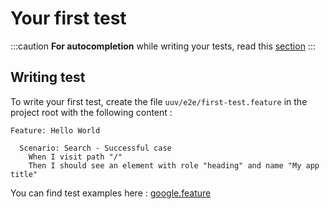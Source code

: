 # Your first test

:::caution
**For autocompletion** while writing your tests, read this [section](/docs/getting-started/configuration#autocompletion)
:::

## Writing test
To write your first test, create the file `uuv/e2e/first-test.feature` in the project root with the following content :
```gherkin title='uuv/e2e/first-test.feature'
Feature: Hello World

  Scenario: Search - Successful case
    When I visit path "/"
    Then I should see an element with role "heading" and name "My app title"
```
You can find test examples here : [google.feature](https://github.com/e2e-test-quest/uuv/blob/main/example/google.fr.feature)

